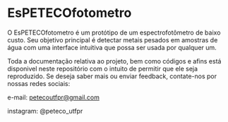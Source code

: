 # EsPETECOfotometro

O EsPETECOfotometro é um protótipo de um espectrofotômetro de baixo custo. Seu objetivo principal é detectar metais pesados em amostras de água com uma interface intuitiva que possa ser usada por qualquer um.

Toda a documentação relativa ao projeto, bem como códigos e afins está disponivel neste repositório com o intuito de permitir que ele seja reproduzido.
Se deseja saber mais ou enviar feedback, contate-nos por nossas redes sociais:

e-mail: petecoutfpr@gmail.com

instagram: @peteco_utfpr
